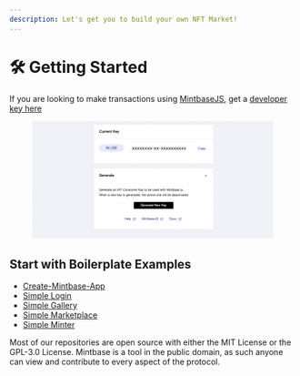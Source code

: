 ```yaml
---
description: Let's get you to build your own NFT Market!
---
```


# 🛠 Getting Started

If you are looking to make transactions using [MintbaseJS](../write-data/mintbasejs.md), get a [developer key here](https://www.mintbase.io/developer)&#x20;

<figure><img src="../../.gitbook/assets/Screen Shot 2022-08-24 at 4.00.09 PM.png" alt=""><figcaption></figcaption></figure>

## Start with Boilerplate Examples

* [Create-Mintbase-App](cmb-create-mintbase-app.md)
* [Simple Login](https://github.com/Mintbase/examples/blob/main/simple-login)
* [Simple Gallery](https://github.com/Mintbase/examples/blob/main/simple-gallery)
* [Simple Marketplace](https://github.com/Mintbase/examples/blob/main/simple-marketplace)
* [Simple Minter](https://github.com/Mintbase/examples/blob/main/simple-minter)



Most of our repositories are open source with either the MIT License or the GPL-3.0 License. Mintbase is a tool in the public domain, as such anyone can view and contribute to every aspect of the protocol.

